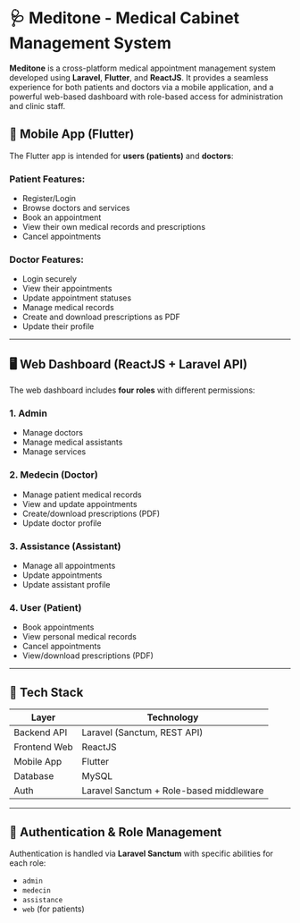 # 🩺 Meditone - Medical Cabinet Management System

**Meditone** is a cross-platform medical appointment management system developed using **Laravel**, **Flutter**, and **ReactJS**. It provides a seamless experience for both patients and doctors via a mobile application, and a powerful web-based dashboard with role-based access for administration and clinic staff.

## 📱 Mobile App (Flutter)

The Flutter app is intended for **users (patients)** and **doctors**:

### Patient Features:
- Register/Login
- Browse doctors and services
- Book an appointment
- View their own medical records and prescriptions
- Cancel appointments

### Doctor Features:
- Login securely
- View their appointments
- Update appointment statuses
- Manage medical records
- Create and download prescriptions as PDF
- Update their profile

---

## 🖥 Web Dashboard (ReactJS + Laravel API)

The web dashboard includes **four roles** with different permissions:

### 1. Admin
- Manage doctors
- Manage medical assistants
- Manage services

### 2. Medecin (Doctor)
- Manage patient medical records
- View and update appointments
- Create/download prescriptions (PDF)
- Update doctor profile

### 3. Assistance (Assistant)
- Manage all appointments
- Update appointments
- Update assistant profile

### 4. User (Patient)
- Book appointments
- View personal medical records
- Cancel appointments
- View/download prescriptions (PDF)

---

## 🚀 Tech Stack

| Layer        | Technology        |
|--------------|-------------------|
| Backend API  | Laravel (Sanctum, REST API) |
| Frontend Web | ReactJS           |
| Mobile App   | Flutter           |
| Database     | MySQL             |
| Auth         | Laravel Sanctum + Role-based middleware |

---

## 🔐 Authentication & Role Management

Authentication is handled via **Laravel Sanctum** with specific abilities for each role:
- `admin`
- `medecin`
- `assistance`
- `web` (for patients)
